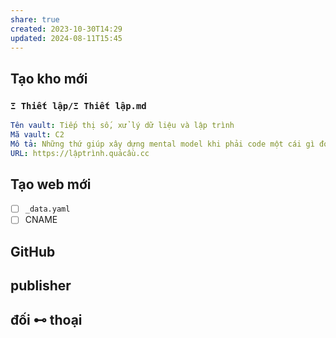 ```yaml
---
share: true
created: 2023-10-30T14:29
updated: 2024-08-11T15:45
---
```

## Tạo kho mới
### `Ξ Thiết lập/Ξ Thiết lập.md`
```yaml
Tên vault: Tiếp thị số, xử lý dữ liệu và lập trình
Mã vault: C2
Mô tả: Những thứ giúp xây dựng mental model khi phải code một cái gì đó
URL: https://lậptrình.quảcầu.cc
```
## Tạo web mới
- [ ] `_data.yaml`
- [ ] CNAME

## GitHub
## publisher
## đối ⊷ thoại